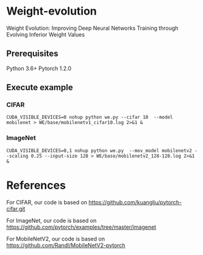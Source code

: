 # Weight-evolution
Weight Evolution: Improving Deep Neural Networks Training through Evolving Inferior Weight Values


## Prerequisites
Python 3.6+
Pytorch 1.2.0

## Execute example
### CIFAR
~~~  
CUDA_VISIBLE_DEVICES=0 nohup python we.py --cifar 10  --model mobilenet > WE/base/mobilenetv1_cifar10.log 2>&1 &
~~~
### ImageNet
~~~  
CUDA_VISIBLE_DEVICES=0,1 nohup python we.py  --mov_model mobilenetv2 --scaling 0.25 --input-size 128 > WE/base/mobilenetv2_128-128.log 2>&1 &
~~~

# References
For CIFAR, our code is based on https://github.com/kuangliu/pytorch-cifar.git

For ImageNet, our code is based on https://github.com/pytorch/examples/tree/master/imagenet

For MobileNetV2, our code is based on https://github.com/Randl/MobileNetV2-pytorch
